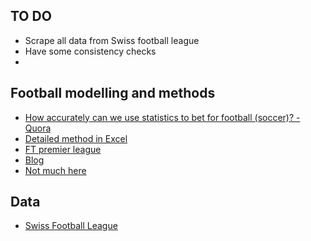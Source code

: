 ## TO DO

* Scrape all data from Swiss football league
* Have some consistency checks
* 



## Football modelling and methods

* [How accurately can we use statistics to bet for football (soccer)? - Quora](https://www.quora.com/How-accurately-can-we-use-statistics-to-bet-for-football-soccer)
* [Detailed method in Excel](https://www.sbo.net/strategy/football-prediction-model-poisson-distribution/)
* [FT premier league](https://www.ft.com/prem-predict?myftTopics=MTcw-U2VjdGlvbnM%3D#myft:my-news:grid)
* [Blog](https://theblogbyjavier.com/tag/soccer-power-index/)
* [Not much here](http://www.magesblog.com/2014/06/who-will-win-world-cup-and-which.html)


## Data

* [Swiss Football League ](http://www.football.ch/sfl/fr/Resultats-et-Classements.aspx/ln-11010/s-2000/ls-127/sg-126/a-sp/)
